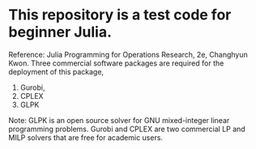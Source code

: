 # This repository is a test code for beginner Julia.
Reference: Julia Programming for Operations Research, 2e, Changhyun Kwon.
Three commercial software packages are required for the deployment of this package,
1) Gurobi,
2) CPLEX
3) GLPK

Note: GLPK is an open source solver for GNU mixed-integer linear programming problems.
      Gurobi and CPLEX are two commercial LP and MILP solvers that are free for academic users.
